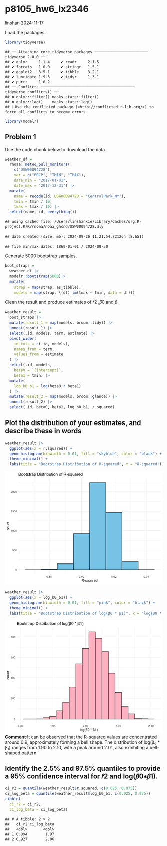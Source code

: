 p8105_hw6_lx2346
================
linshan
2024-11-17

Load the packages

``` r
library(tidyverse)
```

    ## ── Attaching core tidyverse packages ──────────────────────── tidyverse 2.0.0 ──
    ## ✔ dplyr     1.1.4     ✔ readr     2.1.5
    ## ✔ forcats   1.0.0     ✔ stringr   1.5.1
    ## ✔ ggplot2   3.5.1     ✔ tibble    3.2.1
    ## ✔ lubridate 1.9.3     ✔ tidyr     1.3.1
    ## ✔ purrr     1.0.2     
    ## ── Conflicts ────────────────────────────────────────── tidyverse_conflicts() ──
    ## ✖ dplyr::filter() masks stats::filter()
    ## ✖ dplyr::lag()    masks stats::lag()
    ## ℹ Use the conflicted package (<http://conflicted.r-lib.org/>) to force all conflicts to become errors

``` r
library(modelr)
```

## Problem 1

Use the code chunk below to download the data.

``` r
weather_df = 
  rnoaa::meteo_pull_monitors(
    c("USW00094728"),
    var = c("PRCP", "TMIN", "TMAX"), 
    date_min = "2017-01-01",
    date_max = "2017-12-31") |>
  mutate(
    name = recode(id, USW00094728 = "CentralPark_NY"),
    tmin = tmin / 10,
    tmax = tmax / 10) |>
  select(name, id, everything())
```

    ## using cached file: /Users/linshanxie/Library/Caches/org.R-project.R/R/rnoaa/noaa_ghcnd/USW00094728.dly

    ## date created (size, mb): 2024-09-26 11:21:54.721264 (8.651)

    ## file min/max dates: 1869-01-01 / 2024-09-30

Generate 5000 bootstrap samples.

``` r
boot_straps = 
  weather_df |>
  modelr::bootstrap(5000)|>
  mutate(
    strap = map(strap, as_tibble),
    models = map(strap, \(df) lm(tmax ~ tmin, data = df))) 
```

Clean the result and produce estimates of 𝑟̂2 ,𝛽̂0 and 𝛽

``` r
weather_result = 
  boot_straps |>
  mutate(result_1 = map(models, broom::tidy)) |>
  unnest(result_1) |>
  select(.id, models, term, estimate) |>
  pivot_wider(
    id_cols = c(.id, models),
    names_from = term,
    values_from = estimate
  ) |>
  select(.id, models,
    beta0 = `(Intercept)`,
    beta1 = tmin) |>
  mutate(
    log_b0_b1 = log(beta0 * beta1)
  ) |>
  mutate(result_2 = map(models, broom::glance)) |>
  unnest(result_2) |>
  select(.id, beta0, beta1, log_b0_b1, r.squared)
```

## Plot the distribution of your estimates, and describe these in words

``` r
weather_result |>
  ggplot(aes(x = r.squared)) + 
  geom_histogram(binwidth = 0.01, fill = "skyblue", color = "black") +
  theme_minimal() +
  labs(title = "Bootstrap Distribution of R-squared", x = "R-squared")
```

![](p8105_hw6_lx2346_files/figure-gfm/unnamed-chunk-5-1.png)<!-- -->

``` r
weather_result |>
  ggplot(aes(x = log_b0_b1)) + 
  geom_histogram(binwidth = 0.01, fill = "pink", color = "black") +
  theme_minimal() +
  labs(title = "Bootstrap Distribution of log(β0 * β1)", x = "log(β0 * β1)")
```

![](p8105_hw6_lx2346_files/figure-gfm/unnamed-chunk-5-2.png)<!-- -->  
**Comment**:It can be observed that the R-squared values are
concentrated around 0.9, approximately forming a bell shape. The
distribution of log(β₀ \* β₁) ranges from 1.90 to 2.10, with a peak
around 2.01, also exhibiting a bell-shaped pattern.

## Identify the 2.5% and 97.5% quantiles to provide a 95% confidence interval for 𝑟̂2 and log(𝛽̂0∗𝛽̂1).

``` r
ci_r2 = quantile(weather_result$r.squared, c(0.025, 0.975))
ci_log_beta = quantile(weather_result$log_b0_b1, c(0.025, 0.975))
tibble(
  ci_r2 = ci_r2,
  ci_log_beta = ci_log_beta)
```

    ## # A tibble: 2 × 2
    ##   ci_r2 ci_log_beta
    ##   <dbl>       <dbl>
    ## 1 0.894        1.97
    ## 2 0.927        2.06
